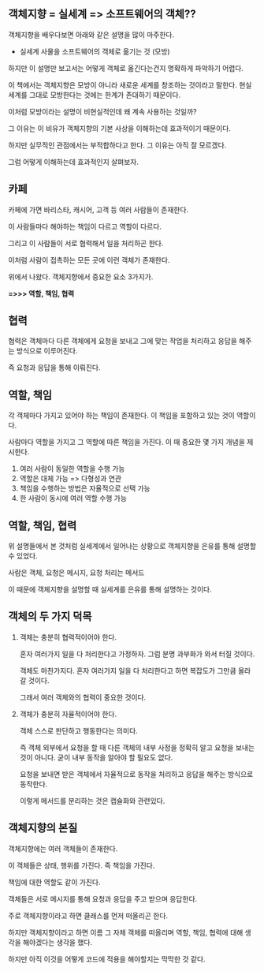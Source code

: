 ## 객체지향 = 실세계 => 소프트웨어의 객체??

객체지향을 배우다보면 아래와 같은 설명을 많이 마주한다.

- 실세계 사물을 소프트웨어의 객체로 옮기는 것 (모방)

하지만 이 설명만 보고서는 어떻게 객체로 옮긴다는건지 명확하게 파악하기 어렵다.

이 책에서는 객체지향은 모방이 아니라 새로운 세계를 창조하는 것이라고 말한다. 현실세계를 그대로 모방한다는 것에는 한계가 존대하기 때문이다.

이처럼 모방이라는 설명이 비현실적인데 왜 계속 사용하는 것일까?

그 이유는 이 비유가 객체지향의 기본 사상을 이해하는데 효과적이기 때문이다.

하지만 실무적인 관점에서는 부적합하다고 한다. 그 이유는 아직 잘 모르겠다.

그럼 어떻게 이해하는데 효과적인지 살펴보자.

## 카페

카페에 가면 바리스타, 캐시어, 고객 등 여러 사람들이 존재한다.

이 사람들마다 해야하는 책임이 다르고 역할이 다르다.

그리고 이 사람들이 서로 협력해서 일을 처리하곤 한다.

이처럼 사람이 접촉하는 모든 곳에 이런 객체가 존재한다.

위에서 나왔다. 객체지향에서 중요한 요소 3가지가.

**=>>> 역할, 책임, 협력**

## 협력

협력은 객체마다 다른 객체에게 요청을 보내고 그에 맞는 작업을 처리하고 응답을 해주는 방식으로 이루어진다.

즉 요청과 응답을 통해 이뤄진다.

## 역할, 책임

각 객체마다 가지고 있어야 하는 책임이 존재한다. 이 책임을 포함하고 있는 것이 역할이다.

사람마다 역할을 가지고 그 역할에 따른 책임을 가진다. 이 때 중요한 몇 가지 개념을 제시한다.

1. 여러 사람이 동일한 역할을 수행 가능
2. 역할은 대체 가능 => 다형성과 연관
3. 책임을 수행하는 방법은 자율적으로 선택 가능
4. 한 사람이 동시에 여러 역할 수행 가능

## 역할, 책임, 협력

위 설명들에서 본 것처럼 실세계에서 일어나는 상황으로 객체지향을 은유를 통해 설명할 수 있었다.

사람은 객체, 요청은 메시지, 요청 처리는 메서드

이 때문에 객체지향을 설명할 때 실세계를 은유를 통해 설명하는 것이다.

## 객체의 두 가지 덕목

1. 객체는 충분히 협력적이어야 한다.

   혼자 여러가지 일을 다 처리한다고 가정하자. 그럼 분명 과부화가 와서 터질 것이다.

   객체도 마찬가지다. 혼자 여러가지 일을 다 처리한다고 하면 복잡도가 그만큼 올라갈 것이다.

   그래서 여러 객체와의 협력이 중요한 것이다.

2. 객체가 충분히 자율적이어야 한다.

   객체 스스로 판단하고 행동한다는 의미다.

   즉 객체 외부에서 요청을 할 때 다른 객체의 내부 사정을 정확히 알고 요청을 보내는 것이 아니다. 굳이 내부 동작을 알아야 할 필요도 없다.

   요청을 보내면 받은 객체에서 자율적으로 동작을 처리하고 응답을 해주는 방식으로 동작한다.

   이렇게 메서드를 분리하는 것은 캡슐화와 관련있다.

## 객체지향의 본질

객체지향에는 여러 객체들이 존재한다.

이 객체들은 상태, 행위를 가진다. 즉 책임을 가진다.

책임에 대한 역할도 같이 가진다.

객체들은 서로 메시지를 통해 요청과 응답을 주고 받으며 응답한다.

주로 객체지향이라고 하면 클래스를 먼저 떠올리곤 한다.

하지만 객체지향이라고 하면 이름 그 자체 객체를 떠올리며 역할, 책임, 협력에 대해 생각을 해야겠다는 생각을 했다.

하지만 아직 이것을 어떻게 코드에 적용을 해야할지는 막막한 것 같다.
